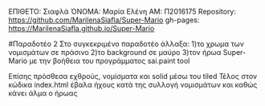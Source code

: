 
ΕΠΙΘΕΤΟ: Σιαφλά
ΌΝΟΜΑ: Μαρία Ελένη
ΑΜ: Π2016175
Repository: https://github.com/MarilenaSiafla/Super-Mario
gh-pages: https://MarilenaSiafla.github.io/Super-Mario

#Παραδοτέο 2
Στο συγκεκριμένο παραδοτέο άλλαξα:
1)το χρωμα των νομισμάτων σε πράσινο 
2)το background σε μαύρο 
3)τον ήρωα Super-Mario 
με την βοήθεια του προγράμματος sai.paint tool

Επίσης πρόσθεσα εχθρούς, νομίσματα και solid μέσω του tiled
Τέλος στον κώδικα index.html έβαλα ήχους κατά της συλλογή νομισμάτων και καθώς κάνει άλμα ο ήρωας
